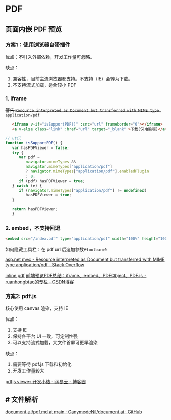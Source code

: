 # PDF

## 页面内嵌 PDF 预览

### 方案1：使用浏览器自带插件

优点：不引入外部依赖，开发工作量可忽略。

缺点：
1. 兼容性，目前主流浏览器都支持。不支持（IE）会转为下载。
2. 不支持流式加载，适合较小 PDF

### 1. iframe

   ~~警告 `Resource interpreted as Document but transferred with MIME type application/pdf`~~

   ```html
      <iframe v-if="isSupportPDF()" :src="url" frameborder="0"></iframe>
      <a v-else class="link" :href="url" target="_blank" >下载(仅电脑端)</a>
   ```

   ```js
   // util
   function isSupportPDF() {
      var hasPDFViewer = false;
      try {
         var pdf =
            navigator.mimeTypes &&
            navigator.mimeTypes["application/pdf"]
            ? navigator.mimeTypes["application/pdf"].enabledPlugin
            : 0;
         if (pdf) hasPDFViewer = true;
      } catch (e) {
         if (navigator.mimeTypes["application/pdf"] != undefined)
            hasPDFViewer = true;
      }

      return hasPDFViewer;
      }
   ```
### 2. embed，不支持回退

```html
<embed src="/index.pdf" type="application/pdf" width="100%" height="100%" />
```

如何隐藏工具栏：在 pdf url 后追加参数`#toolbar=0`

[asp.net mvc - Resource interpreted as Document but transferred with MIME type application/pdf - Stack Overflow](https://stackoverflow.com/questions/39620917/resource-interpreted-as-document-but-transferred-with-mime-type-application-pdf)

[inline pdf](https://codepen.io/cyio/pen/mgGybw)
[前端预览PDF总结：iframe、embed、PDFObject、PDF.js - ruanhongbiao的专栏 - CSDN博客](https://blog.csdn.net/qappleh/article/details/80250492)

### 方案2: pdf.js

核心使用 canvas 渲染，支持 IE


优点：
1. 支持 IE
2. 保持各平台 UI 一致，可定制性强
2. 可以支持流式加载，大文件首屏可更早渲染

缺点：
1. 需要等待 pdf.js 下载和初始化
2. 开发工作量较大

[pdfjs viewer 开发小结 - 网易云 - 博客园](https://www.cnblogs.com/163yun/p/9811569.html)


## # 文件解析

[document.ai/pdf.md at main · GanymedeNil/document.ai · GitHub](https://github.com/GanymedeNil/document.ai/blob/main/docs/pdf.md)